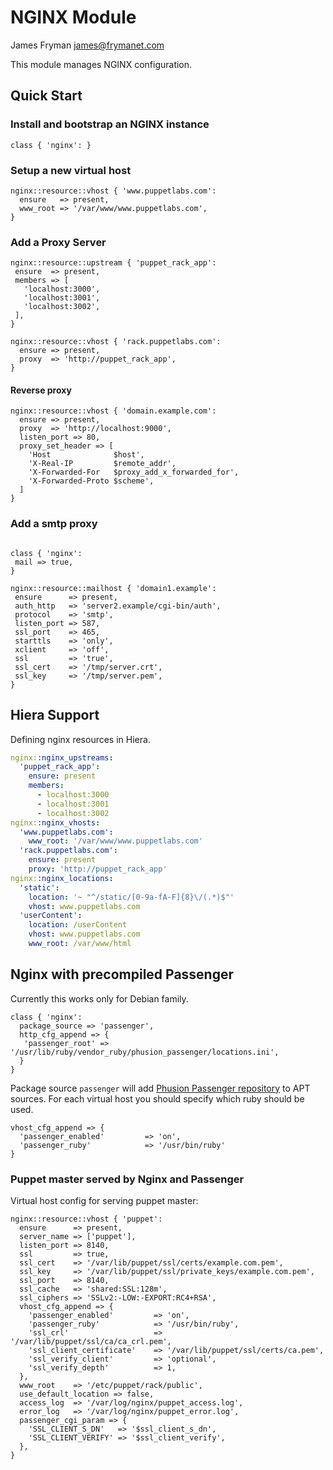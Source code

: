 # NGINX Module

James Fryman <james@frymanet.com>

This module manages NGINX configuration.

## Quick Start

### Install and bootstrap an NGINX instance

```puppet
class { 'nginx': }
```

### Setup a new virtual host

```puppet
nginx::resource::vhost { 'www.puppetlabs.com':
  ensure   => present,
  www_root => '/var/www/www.puppetlabs.com',
}
```

### Add a Proxy Server

```puppet
nginx::resource::upstream { 'puppet_rack_app':
 ensure  => present,
 members => [
   'localhost:3000',
   'localhost:3001',
   'localhost:3002',
 ],
}

nginx::resource::vhost { 'rack.puppetlabs.com':
  ensure => present,
  proxy  => 'http://puppet_rack_app',
}
```

#### Reverse proxy

```puppet
nginx::resource::vhost { 'domain.example.com':
  ensure => present,
  proxy  => 'http://localhost:9000',
  listen_port => 80,
  proxy_set_header => [
    'Host              $host',
    'X-Real-IP         $remote_addr',
    'X-Forwarded-For   $proxy_add_x_forwarded_for',
    'X-Forwarded-Proto $scheme',
  ]
}
```

### Add a smtp proxy

```puppet

class { 'nginx':
 mail => true,
}

nginx::resource::mailhost { 'domain1.example':
 ensure      => present,
 auth_http   => 'server2.example/cgi-bin/auth',
 protocol    => 'smtp',
 listen_port => 587,
 ssl_port    => 465,
 starttls    => 'only',
 xclient     => 'off',
 ssl         => 'true',
 ssl_cert    => '/tmp/server.crt',
 ssl_key     => '/tmp/server.pem',
}
```

## Hiera Support

Defining nginx resources in Hiera.

```yaml
nginx::nginx_upstreams:
  'puppet_rack_app':
    ensure: present
    members:
      - localhost:3000
      - localhost:3001
      - localhost:3002
nginx::nginx_vhosts:
  'www.puppetlabs.com':
    www_root: '/var/www/www.puppetlabs.com'
  'rack.puppetlabs.com':
    ensure: present
    proxy: 'http://puppet_rack_app'
nginx::nginx_locations:
  'static':
    location: '~ "^/static/[0-9a-fA-F]{8}\/(.*)$"'
    vhost: www.puppetlabs.com
  'userContent':
    location: /userContent
    vhost: www.puppetlabs.com
    www_root: /var/www/html
```

## Nginx with precompiled Passenger

Currently this works only for Debian family.

```puppet
class { 'nginx':
  package_source => 'passenger',
  http_cfg_append => {
   'passenger_root' => '/usr/lib/ruby/vendor_ruby/phusion_passenger/locations.ini',
  }
}
```

Package source `passenger` will add [Phusion Passenger repository](https://oss-binaries.phusionpassenger.com/apt/passenger) to APT sources.
For each virtual host you should specify which ruby should be used.

```puppet
vhost_cfg_append => {
  'passenger_enabled'         => 'on',
  'passenger_ruby'            => '/usr/bin/ruby'
}
```

### Puppet master served by Nginx and Passenger

Virtual host config for serving puppet master:

```puppet
nginx::resource::vhost { 'puppet':
  ensure      => present,
  server_name => ['puppet'],
  listen_port => 8140,
  ssl         => true,
  ssl_cert    => '/var/lib/puppet/ssl/certs/example.com.pem',
  ssl_key     => '/var/lib/puppet/ssl/private_keys/example.com.pem',
  ssl_port    => 8140,
  ssl_cache   => 'shared:SSL:128m',
  ssl_ciphers => 'SSLv2:-LOW:-EXPORT:RC4+RSA',
  vhost_cfg_append => {
    'passenger_enabled'         => 'on',
    'passenger_ruby'            => '/usr/bin/ruby',
    'ssl_crl'                   => '/var/lib/puppet/ssl/ca/ca_crl.pem',
    'ssl_client_certificate'    => '/var/lib/puppet/ssl/certs/ca.pem',
    'ssl_verify_client'         => 'optional',
    'ssl_verify_depth'          => 1,
  },
  www_root    => '/etc/puppet/rack/public',
  use_default_location => false,
  access_log  => '/var/log/nginx/puppet_access.log',
  error_log   => '/var/log/nginx/puppet_error.log',
  passenger_cgi_param => {
    'SSL_CLIENT_S_DN'   => '$ssl_client_s_dn',
    'SSL_CLIENT_VERIFY' => '$ssl_client_verify',
  },
}
```
